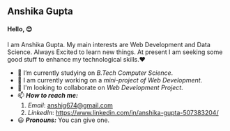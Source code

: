 ## Anshika Gupta
#### Hello, 😊
  
 I am Anshika Gupta. My main interests are Web Development and Data Science. Always Excited to learn new things. At present I am seeking some good stuff to enhance my technological skills.:heart: 
 * :office: I’m currently studying on *B.Tech Computer Science*.
 * :telescope: I am currently working on a *mini-project of Web Development*. 
 * :dancers: I'm looking to collaborate on *Web Development Project*.
 * 📫 ***How to reach me:*** 
    1. *Email*: anshig674@gmail.com
    2. *LinkedIn*: https://www.linkedin.com/in/anshika-gupta-507383204/
 * :smiley: ***Pronouns:*** You can give one. 

<!---
chiya12882/chiya12882 is a ✨ special ✨ repository because its `README.md` (this file) appears on your GitHub profile.
You can click the Preview link to take a look at your changes.
--->
 
